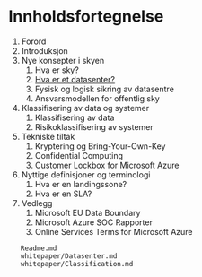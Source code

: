 # Innholdsfortegnelse

1. Forord
1. Introduksjon
1. Nye konsepter i skyen
    1. Hva er sky?
    1. [Hva er et datasenter?](datasenter.md)
    1. Fysisk og logisk sikring av datasentre
    1. Ansvarsmodellen for offentlig sky
1. Klassifisering av data og systemer
    1. Klassifisering av data
    1. Risikoklassifisering av systemer
1. Tekniske tiltak
    1. Kryptering og Bring-Your-Own-Key
    2. Confidential Computing
    3. Customer Lockbox for Microsoft Azure
3. Nyttige definisjoner og terminologi
    1. Hva er en landingssone?
    1. Hva er en SLA?
4. Vedlegg
    1. Microsoft EU Data Boundary
    1. Microsoft Azure SOC Rapporter
    1. Online Services Terms for Microsoft Azure

```include
   Readme.md
   whitepaper/Datasenter.md
   whitepaper/Classification.md
```